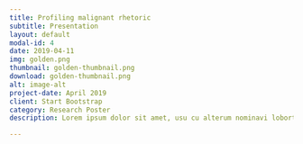 ```yaml
---
title: Profiling malignant rhetoric
subtitle: Presentation
layout: default
modal-id: 4
date: 2019-04-11
img: golden.png
thumbnail: golden-thumbnail.png
download: golden-thumbnail.png
alt: image-alt
project-date: April 2019
client: Start Bootstrap
category: Research Poster
description: Lorem ipsum dolor sit amet, usu cu alterum nominavi lobortis. At duo novum diceret. Tantas apeirian vix et, usu sanctus postulant inciderint ut, populo diceret necessitatibus in vim. Cu eum dicam feugiat noluisse.

---
```

